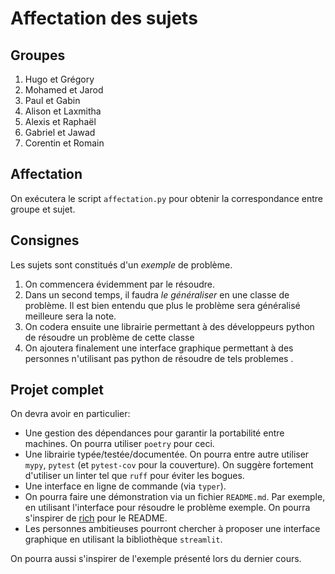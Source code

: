 # Affectation des sujets

## Groupes

1. Hugo et Grégory
2. Mohamed et Jarod
3. Paul et Gabin
4. Alison et Laxmitha
5. Alexis et Raphaël
6. Gabriel et Jawad
7. Corentin et Romain

## Affectation

On exécutera le script `affectation.py` pour obtenir la correspondance
entre groupe et sujet.

## Consignes

Les sujets sont constitués d'un _exemple_ de problème.

1. On commencera évidemment par le résoudre.
2. Dans un second temps, il faudra _le généraliser_ en une classe de problème.
   Il est bien entendu que plus le problème sera généralisé meilleure sera la note.
3. On codera ensuite une librairie permettant à des développeurs python
   de résoudre un problème de cette classe
4. On ajoutera finalement une interface graphique permettant à
   des personnes n'utilisant pas python de résoudre de tels problemes .

## Projet complet

On devra avoir en particulier:

- Une gestion des dépendances pour garantir la portabilité entre machines.
  On pourra utiliser `poetry` pour ceci.
- Une librairie typée/testée/documentée.
  On pourra entre autre utiliser `mypy`, `pytest` (et `pytest-cov` pour la couverture).
  On suggère fortement d'utiliser un linter tel que `ruff` pour éviter les bogues.
- Une interface en ligne de commande (via `typer`).
- On pourra faire une démonstration via un fichier `README.md`.
  Par exemple, en utilisant l'interface pour résoudre le problème exemple.
  On pourra s'inspirer de [rich](https://github.com/Textualize/rich) pour le README.
- Les personnes ambitieuses pourront chercher à proposer une interface graphique
  en utilisant la bibliothèque `streamlit`.

On pourra aussi s'inspirer de l'exemple présenté lors du dernier cours.
